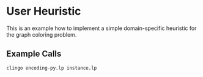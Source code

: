 # User Heuristic

This is an example how to implement a simple domain-specific heuristic for the
graph coloring problem.

## Example Calls

    clingo encoding-py.lp instance.lp

